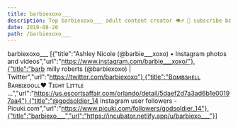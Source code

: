 ```yaml
---
title: barbiexoxo___
description: Top barbiexoxo___ adult content creator 👁♐️ 👑 subscribe barbiexoxo___ to my porn site below IG barbiexoxo___
date: 2019-08-26
path: /barbiexoxo___
---
```


barbiexoxo___
[{"title":"Ashley Nicole (@barbie___xoxo) • Instagram photos and videos","url":"https://www.instagram.com/barbie___xoxo/"},{"title":"barb milly roberts (@barbiexoxo) | Twitter","url":"https://twitter.com/barbiexoxo"},{"title":"Bᴏᴍʙsʜᴇʟʟ Bᴀʀʙɪᴇᴅᴏʟʟ❤︎ Tɪɢʜᴛ Lɪᴛᴛʟᴇ ...","url":"https://us.escortsaffair.com/orlando/detail/5daef2d7a3ad6b1e00197aa4"},{"title":"@godsoldier_14 Instagram user followers - Picuki.com","url":"https://www.picuki.com/followers/godsoldier_14"},{"title":"barbiexo___","url":"https://incubator.netlify.app/u/barbiexo___"}]

